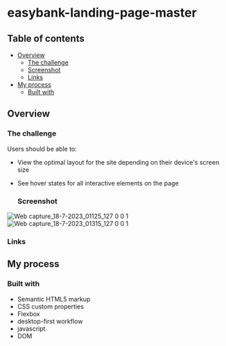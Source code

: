 # easybank-landing-page-master

## Table of contents

- [Overview](#overview)
  - [The challenge](#the-challenge)
  - [Screenshot](#screenshot)
  - [Links](#links)
- [My process](#my-process)
  - [Built with](#built-with)


## Overview

### The challenge

Users should be able to:

- View the optimal layout for the site depending on their device's screen size
- See hover states for all interactive elements on the page


    ### Screenshot
![Web capture_18-7-2023_01125_127 0 0 1](https://github.com/OONelson/easybank-landing-page-master/assets/114698224/fe3d71e8-ec06-4444-a7fc-2e98624d9dcd)
![Web capture_18-7-2023_01315_127 0 0 1](https://github.com/OONelson/easybank-landing-page-master/assets/114698224/17fa7cee-d867-49b2-9bd7-64e3f4e1d6a4)


### Links



## My process

### Built with

- Semantic HTML5 markup
- CSS custom properties
- Flexbox
- desktop-first workflow
- javascript
- DOM
